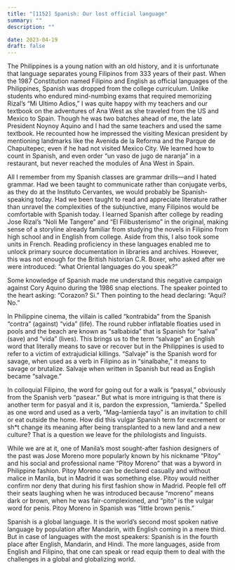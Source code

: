 ```yaml
---
title: "[1152] Spanish: Our lost official language"
summary: ""
description: ""

date: 2023-04-19
draft: false
---
```


The Philippines is a young nation with an old history, and it is unfortunate that language separates young Filipinos from 333 years of their past. When the 1987 Constitution named Filipino and English as official languages of the Philippines, Spanish was dropped from the college curriculum. Unlike students who endured mind-numbing exams that required memorizing Rizal’s “Mi Ultimo Adios,” I was quite happy with my teachers and our textbook on the adventures of Ana West as she traveled from the US and Mexico to Spain. Though he was two batches ahead of me, the late President Noynoy Aquino and I had the same teachers and used the same textbook. He recounted how he impressed the visiting Mexican president by mentioning landmarks like the Avenida de la Reforma and the Parque de Chapultepec, even if he had not visited Mexico City. We learned how to count in Spanish, and even order “un vaso de jugo de naranja” in a restaurant, but never reached the modules of Ana West in Spain.

All I remember from my Spanish classes are grammar drills—and I hated grammar. Had we been taught to communicate rather than conjugate verbs, as they do at the Instituto Cervantes, we would probably be Spanish-speaking today. Had we been taught to read and appreciate literature rather than unravel the complexities of the subjunctive, many Filipinos would be comfortable with Spanish today. I learned Spanish after college by reading Jose Rizal’s “Noli Me Tangere” and “El Filibusterismo” in the original, making sense of a storyline already familiar from studying the novels in Filipino from high school and in English from college. Aside from this, I also took some units in French. Reading proficiency in these languages enabled me to unlock primary source documentation in libraries and archives. However, this was not enough for the British historian C.R. Boxer, who asked after we were introduced: “what Oriental languages do you speak?”

Some knowledge of Spanish made me understand this negative campaign against Cory Aquino during the 1986 snap elections. The speaker pointed to the heart asking: “Corazon? Si.” Then pointing to the head declaring: “Aqui? No.”

In Philippine cinema, the villain is called “kontrabida” from the Spanish “contra” (against) “vida” (life). The round rubber inflatable floaties used in pools and the beach are known as “salbabida” that is Spanish for “salva” (save) and “vida” (lives). This brings us to the term “salvage” an English word that literally means to save or recover but in the Philippines is used to refer to a victim of extrajudicial killings. “Salvaje” is the Spanish word for savage, when used as a verb in Filipino as in “sinalbahe,” it means to savage or brutalize. Salvaje when written in Spanish but read as English became “salvage.”

In colloquial Filipino, the word for going out for a walk is “pasyal,” obviously from the Spanish verb “pasear.” But what is more intriguing is that there is another term for pasyal and it is, pardon the expression, “lamierda.” Spelled as one word and used as a verb, “Mag-lamierda tayo” is an invitation to chill or eat outside the home. How did this vulgar Spanish term for excrement or sh*t change its meaning after being transplanted to a new land and a new culture? That is a question we leave for the philologists and linguists.

While we are at it, one of Manila’s most sought-after fashion designers of the past was Jose Moreno more popularly known by his nickname “Pitoy” and his social and professional name “Pitoy Moreno” that was a byword in Philippine fashion. Pitoy Moreno can be declared casually and without malice in Manila, but in Madrid it was something else. Pitoy would neither confirm nor deny that during his first fashion show in Madrid. People fell off their seats laughing when he was introduced because “moreno” means dark or brown, when he was fair-complexioned, and “pito” is the vulgar word for penis. Pitoy Moreno in Spanish was “little brown penis.”

Spanish is a global language. It is the world’s second most spoken native language by population after Mandarin, with English coming in a mere third. But in case of languages with the most speakers: Spanish is in the fourth place after English, Mandarin, and Hindi. The more languages, aside from English and Filipino, that one can speak or read equip them to deal with the challenges in a global and globalizing world.
